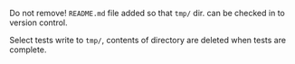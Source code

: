 Do not remove! `README.md` file added so that `tmp/` dir. can be checked in to version control.

Select tests write to `tmp/`, contents of directory are deleted when tests are complete.
